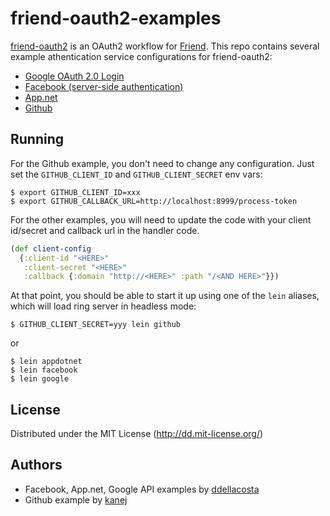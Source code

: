 # friend-oauth2-examples


[friend-oauth2](https://github.com/ddellacosta/friend-oauth2) is an OAuth2
workflow for [Friend](https://github.com/cemerick/friend). This repo contains
several example athentication service configurations for friend-oauth2:

* [Google OAuth 2.0 Login](https://developers.google.com/accounts/docs/OAuth2Login)
* [Facebook (server-side authentication)](https://developers.facebook.com/docs/authentication/server-side/)
* [App.net](https://github.com/appdotnet/api-spec/blob/master/auth.md)
* [Github](http://developer.github.com/v3/oauth/)


## Running

For the Github example, you don't need to change any configuration. Just set
the `GITHUB_CLIENT_ID` and `GITHUB_CLIENT_SECRET` env vars:

```
$ export GITHUB_CLIENT_ID=xxx
$ export GITHUB_CALLBACK_URL=http://localhost:8999/process-token
```

For the other examples, you will need to update the code with your client
id/secret and callback url in the handler code.

```clojure
(def client-config
  {:client-id "<HERE>"
   :client-secret "<HERE>"
   :callback {:domain "http://<HERE>" :path "/<AND HERE>"}})
```

At that point, you should be able to start it up using one of the `lein`
aliases, which will load ring server in headless mode:

```
$ GITHUB_CLIENT_SECRET=yyy lein github
```

or

```
$ lein appdotnet
$ lein facebook
$ lein google
```


## License

Distributed under the MIT License (http://dd.mit-license.org/)


## Authors

* Facebook, App.net, Google API examples by [ddellacosta](https://github.com/ddellacosta)
* Github example by [kanej](https://github.com/kanej)
